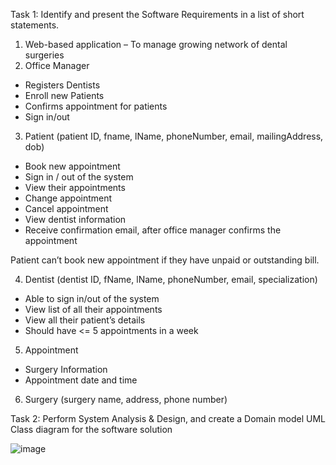 Task 1: Identify and present the Software Requirements in a list of short statements.
1.	Web-based application – To manage growing network of dental surgeries
2.	Office Manager 
-	Registers Dentists 
-	Enroll new Patients 
-	Confirms appointment for patients
-	Sign in/out

3.	Patient (patient ID, fname, lName, phoneNumber, email, mailingAddress, dob)
-	Book new appointment
-	Sign in / out of the system 
-	View their appointments
-	Change appointment
-	Cancel appointment
-	View dentist information
-	Receive confirmation email, after office manager confirms the appointment

 Patient can’t book new appointment if they have unpaid or outstanding bill.

4.	Dentist (dentist ID, fName, lName, phoneNumber, email, specialization)
-	Able to sign in/out of the system
-	View list of all their appointments
-	View all their patient’s details
-	Should have <= 5 appointments in a week
  
5.	Appointment
-	Surgery Information
-	Appointment date and time
6.	Surgery (surgery name, address, phone number)



Task 2: Perform System Analysis & Design, and create a Domain model UML Class diagram for the
software solution

 ![image](https://github.com/user-attachments/assets/9c32de60-4ede-4106-9b1c-7d96675975d0)

